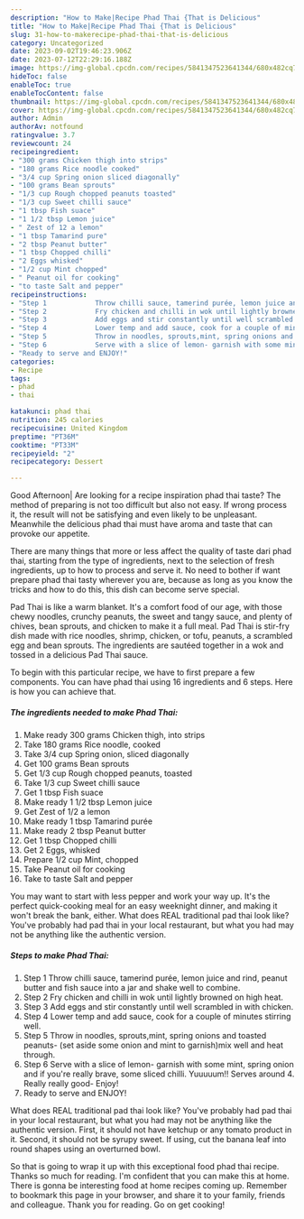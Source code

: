 ```yaml
---
description: "How to Make|Recipe Phad Thai {That is Delicious"
title: "How to Make|Recipe Phad Thai {That is Delicious"
slug: 31-how-to-makerecipe-phad-thai-that-is-delicious
category: Uncategorized
date: 2023-09-02T19:46:23.906Z
date: 2023-07-12T22:29:16.188Z
image: https://img-global.cpcdn.com/recipes/5841347523641344/680x482cq70/phad-thai-recipe-main-photo.jpg
hideToc: false
enableToc: true
enableTocContent: false
thumbnail: https://img-global.cpcdn.com/recipes/5841347523641344/680x482cq70/phad-thai-recipe-main-photo.jpg
cover: https://img-global.cpcdn.com/recipes/5841347523641344/680x482cq70/phad-thai-recipe-main-photo.jpg
author: Admin
authorAv: notfound
ratingvalue: 3.7
reviewcount: 24
recipeingredient:
- "300 grams Chicken thigh into strips"
- "180 grams Rice noodle cooked"
- "3/4 cup Spring onion sliced diagonally"
- "100 grams Bean sprouts"
- "1/3 cup Rough chopped peanuts toasted"
- "1/3 cup Sweet chilli sauce"
- "1 tbsp Fish suace"
- "1 1/2 tbsp Lemon juice"
- " Zest of 12 a lemon"
- "1 tbsp Tamarind pure"
- "2 tbsp Peanut butter"
- "1 tbsp Chopped chilli"
- "2 Eggs whisked"
- "1/2 cup Mint chopped"
- " Peanut oil for cooking"
- "to taste Salt and pepper"
recipeinstructions:
- "Step 1            Throw chilli sauce, tamerind purée, lemon juice and rind, peanut butter and fish sauce into a jar and shake well to combine."
- "Step 2            Fry chicken and chilli in wok until lightly browned on high heat."
- "Step 3            Add eggs and stir constantly until well scrambled in with chicken."
- "Step 4            Lower temp and add sauce, cook for a couple of minutes stirring well."
- "Step 5            Throw in noodles, sprouts,mint, spring onions and toasted peanuts- (set aside some onion and mint to garnish)mix well and heat through."
- "Step 6            Serve with a slice of lemon- garnish with some mint, spring onion and if you&#39;re really brave, some sliced chilli. Yuuuuum!! Serves around 4. Really really good- Enjoy!"
- "Ready to serve and ENJOY!"
categories:
- Recipe
tags:
- phad
- thai

katakunci: phad thai 
nutrition: 245 calories
recipecuisine: United Kingdom
preptime: "PT36M"
cooktime: "PT33M"
recipeyield: "2"
recipecategory: Dessert

---
```



Good Afternoon| Are looking for a recipe inspiration phad thai taste? The method of preparing is not too difficult but also not easy. If wrong process it, the result will not be satisfying and even likely to be unpleasant. Meanwhile the delicious phad thai must have aroma and taste that can provoke our appetite.






There are many things that more or less affect the quality of taste dari phad thai, starting from the type of ingredients, next to the selection of fresh ingredients, up to how to process and serve it. No need to bother if want prepare phad thai tasty wherever you are, because as long as you know the tricks and how to do this, this dish can become serve  special.


Pad Thai is like a warm blanket. It&#39;s a comfort food of our age, with those chewy noodles, crunchy peanuts, the sweet and tangy sauce, and plenty of chives, bean sprouts, and chicken to make it a full meal. Pad Thai is stir-fry dish made with rice noodles, shrimp, chicken, or tofu, peanuts, a scrambled egg and bean sprouts. The ingredients are sautéed together in a wok and tossed in a delicious Pad Thai sauce.


To begin with this particular recipe, we have to first prepare a few components. You can have phad thai using 16 ingredients and 6 steps. Here is how you can achieve that.

<!--inarticleads1-->

##### The ingredients needed to make Phad Thai:

1. Make ready 300 grams Chicken thigh, into strips
1. Take 180 grams Rice noodle, cooked
1. Take 3/4 cup Spring onion, sliced diagonally
1. Get 100 grams Bean sprouts
1. Get 1/3 cup Rough chopped peanuts, toasted
1. Take 1/3 cup Sweet chilli sauce
1. Get 1 tbsp Fish suace
1. Make ready 1 1/2 tbsp Lemon juice
1. Get  Zest of 1/2 a lemon
1. Make ready 1 tbsp Tamarind purée
1. Make ready 2 tbsp Peanut butter
1. Get 1 tbsp Chopped chilli
1. Get 2 Eggs, whisked
1. Prepare 1/2 cup Mint, chopped
1. Take  Peanut oil for cooking
1. Take to taste Salt and pepper


You may want to start with less pepper and work your way up. It&#39;s the perfect quick-cooking meal for an easy weeknight dinner, and making it won&#39;t break the bank, either. What does REAL traditional pad thai look like? You&#39;ve probably had pad thai in your local restaurant, but what you had may not be anything like the authentic version. 

<!--inarticleads2-->

##### Steps to make Phad Thai:

1. Step 1            Throw chilli sauce, tamerind purée, lemon juice and rind, peanut butter and fish sauce into a jar and shake well to combine.
1. Step 2            Fry chicken and chilli in wok until lightly browned on high heat.
1. Step 3            Add eggs and stir constantly until well scrambled in with chicken.
1. Step 4            Lower temp and add sauce, cook for a couple of minutes stirring well.
1. Step 5            Throw in noodles, sprouts,mint, spring onions and toasted peanuts- (set aside some onion and mint to garnish)mix well and heat through.
1. Step 6            Serve with a slice of lemon- garnish with some mint, spring onion and if you&#39;re really brave, some sliced chilli. Yuuuuum!! Serves around 4. Really really good- Enjoy!
1. Ready to serve and ENJOY!

What does REAL traditional pad thai look like? You&#39;ve probably had pad thai in your local restaurant, but what you had may not be anything like the authentic version. First, it should not have ketchup or any tomato product in it. Second, it should not be syrupy sweet. If using, cut the banana leaf into round shapes using an overturned bowl. 

So that is going to wrap it up with this exceptional food phad thai recipe. Thanks so much for reading. I'm confident that you can make this at home. There is gonna be interesting food at home recipes coming up. Remember to bookmark this page in your browser, and share it to your family, friends and colleague. Thank you for reading. Go on get cooking!
